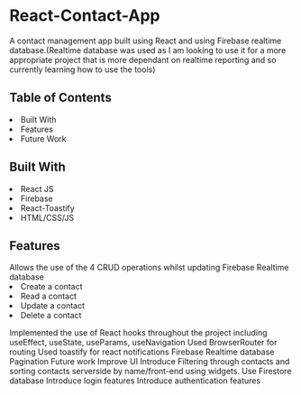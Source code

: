 # React-Contact-App
A contact management app built using React and using Firebase realtime database.(Realtime database was used as I am looking to use it for a more appropriate project that is more dependant on realtime reporting and so currently learning how to use the tools)

<h2>Table of Contents</h2>
<li>Built With</li>
<li>Features</li>
<li>Future Work</li>

<h2>Built With</h2>
<li>React JS</li>
<li>Firebase</li>
<li>React-Toastify</li>
<li>HTML/CSS/JS</li>

<h2>Features</h2>
Allows the use of the 4 CRUD operations whilst updating Firebase Realtime database

<li>Create a contact</li>
<li>Read a contact</li>
<li>Update a contact</li>
<li>Delete a contact</li>

Implemented the use of React hooks throughout the project including useEffect, useState, useParams, useNavigation
Used BrowserRouter for routing
Used toastify for react notifications
Firebase Realtime database
Pagination
Future work
Improve UI
Introduce Filtering through contacts and sorting contacts serverside by name/front-end using widgets.
Use Firestore database
Introduce login features
Introduce authentication features
